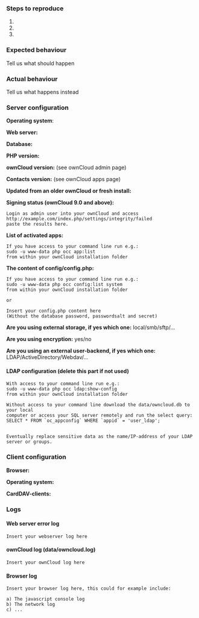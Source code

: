 <!--
Please report only issues corresponding to the contacts app for ownCloud 9 or later.
The old contacts app, which is compatible with ownCloud 8.2 or earlier, is discontinued!

Migration and CardDAV issues belong in the core repo!
https://github.com/owncloud/core/issues
-->
### Steps to reproduce
1.
2.
3.

### Expected behaviour
Tell us what should happen

### Actual behaviour
Tell us what happens instead

### Server configuration
**Operating system**:

**Web server:**

**Database:**

**PHP version:**

**ownCloud version:** (see ownCloud admin page)

**Contacts version:** (see ownCloud apps page)

**Updated from an older ownCloud or fresh install:**

**Signing status (ownCloud 9.0 and above):**

```
Login as admin user into your ownCloud and access 
http://example.com/index.php/settings/integrity/failed 
paste the results here.
```

**List of activated apps:**

```
If you have access to your command line run e.g.:
sudo -u www-data php occ app:list
from within your ownCloud installation folder
```

**The content of config/config.php:**

```
If you have access to your command line run e.g.:
sudo -u www-data php occ config:list system
from within your ownCloud installation folder

or 

Insert your config.php content here
(Without the database password, passwordsalt and secret)
```

**Are you using external storage, if yes which one:** local/smb/sftp/...

**Are you using encryption:** yes/no

**Are you using an external user-backend, if yes which one:** LDAP/ActiveDirectory/Webdav/...

#### LDAP configuration (delete this part if not used)

```
With access to your command line run e.g.:
sudo -u www-data php occ ldap:show-config
from within your ownCloud installation folder

Without access to your command line download the data/owncloud.db to your local
computer or access your SQL server remotely and run the select query:
SELECT * FROM `oc_appconfig` WHERE `appid` = 'user_ldap';


Eventually replace sensitive data as the name/IP-address of your LDAP server or groups.
```

### Client configuration
**Browser:**

**Operating system:**

**CardDAV-clients:**

### Logs
#### Web server error log
```
Insert your webserver log here
```

#### ownCloud log (data/owncloud.log)
```
Insert your ownCloud log here
```

#### Browser log
```
Insert your browser log here, this could for example include:

a) The javascript console log
b) The network log 
c) ...
```
